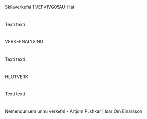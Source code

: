 Skilaverkefni 1 VEFÞ1VG05AU-Hát
#
Texti texti
#
VERKEFNALYSING
#
Texti texti
#

HLUTVERK
#
Texti texti
#

Nemendur sem unnu verkefni - Artjom Pushkar |  Isar Örn Einarsson
